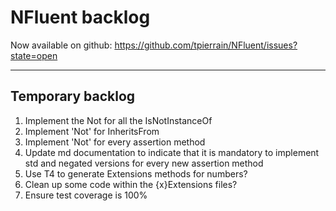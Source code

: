 NFluent backlog
===============

Now available on github: https://github.com/tpierrain/NFluent/issues?state=open

- - -

Temporary backlog
-------

1. Implement the Not for all the IsNotInstanceOf
1. Implement 'Not' for InheritsFrom
1. Implement 'Not' for every assertion method
1. Update md documentation to indicate that it is mandatory to implement std and negated versions for every new assertion method
1. Use T4 to generate Extensions methods for numbers?
1. Clean up some code within the {x}Extensions files?
1. Ensure test coverage is 100%
